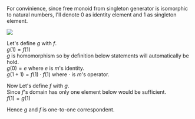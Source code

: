 For convinience, since free monoid from singleton generator is isomorphic to natural numbers, I'll denote 0 as identity element and 1 as singleton element.

![](assets/IMG_F92ACCF53977-1.jpeg)

Let's define $g$ with $f$.  
$g(1) = f(1)$  
$g$ is homomorphism so by definition below statements will automatically be hold.  
$g(0) = e$ where $e$ is $m$'s identity.  
$g(1 + 1) = f(1) \cdot f(1)$ where $\cdot$ is $m$'s operator.  

Now Let's define $f$ with $g$.  
Since $f$'s domain has only one element below would be sufficient.  
$f(1) = g(1)$  

Hence $g$ and $f$ is one-to-one correspondent.